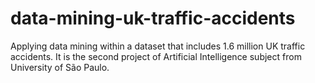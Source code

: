 # data-mining-uk-traffic-accidents
Applying data mining within a dataset that includes 1.6 million UK traffic accidents. It is the second project of Artificial Intelligence subject from University of São Paulo.
